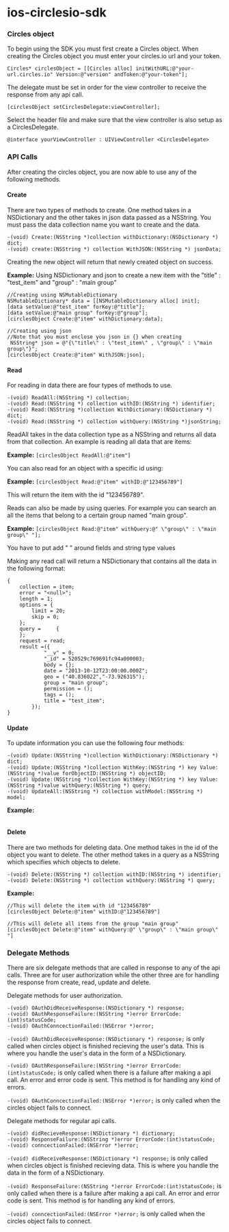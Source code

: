 ios-circlesio-sdk
=================


### Circles object

To begin using the SDK you must first create a Circles object. When creating the Circles object you must enter your circles.io url and your token.

```
Circles* circlesObject = [[Circles alloc] initWithURL:@"your-url.circles.io" Version:@"version" andToken:@"your-token"]; 
```
The delegate must be set in order for the view controller to receive the response from any api call. 

` [circlesObject setCirclesDelegate:viewController]; `

Select the header file and make sure that the view controller is also setup as a CirclesDelegate.

`@interface yourViewController : UIViewController <CirclesDelegate>`

### API Calls

After creating the circles object, you are now able to use any of the following methods.

#### Create

There are two types of methods to create. One method takes in a NSDictionary and the other takes in json data passed as a NSString. You must pass the data collection name you want to create and the data.

```
-(void) Create:(NSString *)collection withDictionary:(NSDictionary *) dict;
-(void) create:(NSString *) collection WithJSON:(NSString *) jsonData;
```
Creating the new object will return that newly created object on success.

__Example:__ Using NSDictionary and json to create a new item with the "title" : "test_item" and "group" : "main group" 

```
//Creating using NSMutableDictionary 
NSMutableDictionary* data = [[NSMutableDictionary alloc] init];
[data setValue:@"test_item" forKey:@"title"];
[data setValue:@"main group" forKey:@"group"];
[circlesObject Create:@"item" withDictionary:data];

//Creating using json
//Note that you must enclose you json in {} when creating
 NSString* json = @"{\"title\" : \"test_item\" , \"group\" : \"main group\"}";
[circlesObject Create:@"item" WithJSON:json];
```
#### Read

For reading in data there are four types of methods to use. 

```
-(void) ReadAll:(NSString *) collection;
-(void) Read:(NSString *) collection withID:(NSString *) identifier;
-(void) Read:(NSString *)collection WithDictionary:(NSDictionary *) dict;
-(void) Read:(NSString *) collection withQuery:(NSString *)jsonString;
```
ReadAll takes in the data collection type as a NSString and returns all data from that collection. An example is reading all data that are items:

__Example:__ `[circlesObject ReadAll:@"item"]`

You can also read for an object with a specific id using:

__Example:__ `[circlesObject Read:@"item" withID:@"123456789"]`

This will return the item with the id "123456789".

Reads can also be made by using queries. For example you can search an all the items that belong to a certain group named "main group".

__Example:__ `[circlesObject Read:@"item" withQuery:@" \"group\" : \"main group\" "];`

You have to put add \" \" around fields and string type values

Making any read call will return a NSDictionary that contains all the data in the following format:

```
{
    collection = item;
    error = "<null>";
    length = 1;
    options = {
        limit = 20;
        skip = 0;
    };
    query =     {
    };
    request = read;
    result =({
            "__v" = 0;
            "_id" = 520529c769691fc94a000003;
            body = {};
            date = "2013-10-12T23:00:00.000Z";
            geo = ("40.836022","-73.926315");
            group = "main group";
            permission = ();
            tags = ();
            title = "test_item";
        });
}
``` 
#### Update

To update information you can use the following four methods:

```
-(void) Update:(NSString *)collection WithDictionary:(NSDictionary *) dict;
-(void) Update:(NSString *)collection WithKey:(NSString *) key Value:(NSString *)value forObjectID:(NSString *) objectID;
-(void) Update:(NSString *)collection WithKey:(NSString *) key Value:(NSString *)value withQuery:(NSString *) query;
-(void) UpdateAll:(NSString *) collection withModel:(NSString *) model;
```
__Example:__ 

```
```
#### Delete

There are two methods for deleting data. One method takes in the id of the object you want to delete. The other method takes in a query as a NSString which specifies which objects to delete.

```
-(void) Delete:(NSString *) collection withID:(NSString *) identifier;
-(void) Delete:(NSString *) collection withQuery:(NSString *) query;
```

__Example:__

```
//This will delete the item with id "123456789"
[circlesObject Delete:@"item" withID:@"123456789"]

//This will delete all items from the group "main group"
[circlesObject Delete:@"item" withQuery:@" \"group\" : \"main group\" "]
```
### Delegate Methods

There are six delegate methods that are called in response to any of the api calls. Three are for user authorization while the other three are for handling the response from create, read, update and delete.

Delegate methods for user authorization.

```
-(void) OAuthDidReceiveResponse:(NSDictionary *) response;
-(void) OAuthResponseFailure:(NSString *)error ErrorCode:(int)statusCode;
-(void) OAuthConncectionFailed:(NSError *)error;
```

`-(void) OAuthDidReceiveResponse:(NSDictionary *) response;` is only called when circles object is finished recieving the user's data. This is where you handle the user's data in the form of a NSDictionary.

`-(void) OAuthResponseFailure:(NSString *)error ErrorCode:(int)statusCode;` is only called when there is a failure after making a api call. An error and error code is sent. This method is for handling any kind of errors.

`-(void) OAuthConncectionFailed:(NSError *)error;` is only called when the circles object fails to connect.

Delegate methods for regular api calls.

```
-(void) didRecieveResponse:(NSDictionary *) dictionary;
-(void) ResponseFailure:(NSString *)error ErrorCode:(int)statusCode;
-(void) conncectionFailed:(NSError *)error;
```
`-(void) didReceiveResponse:(NSDictionary *) response;` is only called when circles object is finished recieving data. This is where you handle the data in the form of a NSDictionary.

`-(void) ResponseFailure:(NSString *)error ErrorCode:(int)statusCode;` is only called when there is a failure after making a api call. An error and error code is sent. This method is for handling any kind of errors.

`-(void) conncectionFailed:(NSError *)error;` is only called when the circles object fails to connect.
